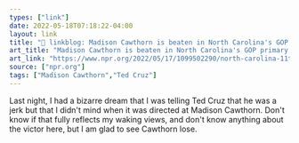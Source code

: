 ```yaml
---
types: ["link"]
date: 2022-05-18T07:18:22-04:00
layout: link
title: "🔗 linkblog: Madison Cawthorn is beaten in North Carolina's GOP primary : NPR'"
art_title: "Madison Cawthorn is beaten in North Carolina's GOP primary : NPR"
art_link: "https://www.npr.org/2022/05/17/1099502290/north-carolina-11th-congressional-district-results-madison-cawthorn"
source: ["npr.org"]
tags: ["Madison Cawthorn","Ted Cruz"]
---
```

Last night, I had a bizarre dream that I was telling Ted Cruz that he was a jerk but that I didn't mind when it was directed at Madison Cawthorn. Don't know if that fully reflects my waking views, and don't know anything about the victor here, but I am glad to see Cawthorn lose.
 
